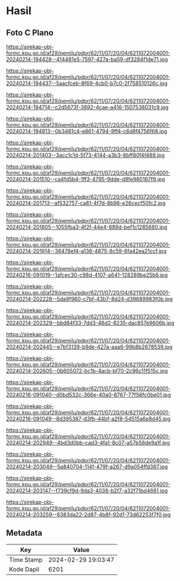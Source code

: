 # Hasil

## Foto C Plano

https://sirekap-obj-formc.kpu.go.id/af29/pemilu/pdpr/62/11/07/20/04/6211072004001-20240214-194428--414481e5-7597-427a-ba59-df3284f1de71.jpg

https://sirekap-obj-formc.kpu.go.id/af29/pemilu/pdpr/62/11/07/20/04/6211072004001-20240214-194437--5aacfceb-8f69-4cb0-b7c0-2f758510126c.jpg

https://sirekap-obj-formc.kpu.go.id/af29/pemilu/pdpr/62/11/07/20/04/6211072004001-20240214-194714--c2d5673f-3892-4cae-a416-1507538031c9.jpg

https://sirekap-obj-formc.kpu.go.id/af29/pemilu/pdpr/62/11/07/20/04/6211072004001-20240214-194813--0b3481c4-e861-4794-9ff4-c6d8f4756f68.jpg

https://sirekap-obj-formc.kpu.go.id/af29/pemilu/pdpr/62/11/07/20/04/6211072004001-20240214-201403--3acc1c1d-5f73-4144-a3b3-8bff80f4f489.jpg

https://sirekap-obj-formc.kpu.go.id/af29/pemilu/pdpr/62/11/07/20/04/6211072004001-20240214-201510--ca4fd5b4-1ff3-4795-9dde-d8fe980167f9.jpg

https://sirekap-obj-formc.kpu.go.id/af29/pemilu/pdpr/62/11/07/20/04/6211072004001-20240214-201713--af532757-ca81-4f7d-8b96-e26cecf50fc2.jpg

https://sirekap-obj-formc.kpu.go.id/af29/pemilu/pdpr/62/11/07/20/04/6211072004001-20240214-201805--1055fba3-4f2f-44e4-889d-bef1c1285680.jpg

https://sirekap-obj-formc.kpu.go.id/af29/pemilu/pdpr/62/11/07/20/04/6211072004001-20240214-201914--36478ef4-a136-4875-8c59-6fa42ea21ccf.jpg

https://sirekap-obj-formc.kpu.go.id/af29/pemilu/pdpr/62/11/07/20/04/6211072004001-20240216-091019--1afcec30-c98d-4107-a641-128289be25b6.jpg

https://sirekap-obj-formc.kpu.go.id/af29/pemilu/pdpr/62/11/07/20/04/6211072004001-20240214-202228--5da9f960-c7bf-43b7-8d24-d39689983f0b.jpg

https://sirekap-obj-formc.kpu.go.id/af29/pemilu/pdpr/62/11/07/20/04/6211072004001-20240214-202329--bbd84f33-7dd3-46d2-8235-dac857e9606b.jpg

https://sirekap-obj-formc.kpu.go.id/af29/pemilu/pdpr/62/11/07/20/04/6211072004001-20240214-202445--e7bf3139-b9de-427a-aaa6-99b8b2678539.jpg

https://sirekap-obj-formc.kpu.go.id/af29/pemilu/pdpr/62/11/07/20/04/6211072004001-20240214-202605--0b605072-bc1b-4acb-bf70-2c96c11f515c.jpg

https://sirekap-obj-formc.kpu.go.id/af29/pemilu/pdpr/62/11/07/20/04/6211072004001-20240216-091040--d0bd532c-366e-40a0-8767-77f56fc0be01.jpg

https://sirekap-obj-formc.kpu.go.id/af29/pemilu/pdpr/62/11/07/20/04/6211072004001-20240216-091049--8d395387-d3fb-44bf-a2f8-54515a6e8d45.jpg

https://sirekap-obj-formc.kpu.go.id/af29/pemilu/pdpr/62/11/07/20/04/6211072004001-20240214-202949--4bd3d0bb-cad3-4fa1-8c07-a57b58de9a1f.jpg

https://sirekap-obj-formc.kpu.go.id/af29/pemilu/pdpr/62/11/07/20/04/6211072004001-20240214-203049--5a840704-114f-479f-a267-d9a054ffd387.jpg

https://sirekap-obj-formc.kpu.go.id/af29/pemilu/pdpr/62/11/07/20/04/6211072004001-20240214-203147--f739cf9d-9da3-4038-b2f7-a32f71bd4661.jpg

https://sirekap-obj-formc.kpu.go.id/af29/pemilu/pdpr/62/11/07/20/04/6211072004001-20240214-203259--8383da22-2d87-4b8f-92d1-73d62253f7f0.jpg


## Metadata

| Key        | Value               |
| ---------- | ------------------- |
| Time Stamp | 2024-02-29 19:03:47 |
| Kode Dapil | 6201                |




